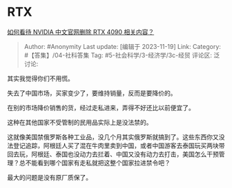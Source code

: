 # RTX
[如何看待 NVIDIA 中文官网删除 RTX 4090 相关内容？](https://www.zhihu.com/question/630550147/answer/3294634215)

> Author: #Anonymity
> Last update: [编辑于 2023-11-19]
> Link:
> Category: #【答集】/04-社科答集
> Tag: #5-社会科学/3-经济学/3c-经贸
> 评论区:
> 泛讨论:

其实我觉得你们不用慌。

失去了中国市场，买家变少了，要维持销量，反而是要降价的。

在别的市场降价销售的货，经过走私进来，弄得不好还比以前便宜了。

这种在其他国家不受管制的民用品实际上是没法禁的。

这就像美国禁俄罗斯各种工业品，没几个月其实俄罗斯就搞到了。这些东西你又没法登记追踪，阿根廷人买了混在牛肉里卖到中国，或者中国游客去泰国玩买两块带回去玩，阿根廷、泰国也没动力去拦着、中国又没有动力去打击，美国怎么干预管理？总不能看到哪个国家有走私就把这整个国家拉进禁令吧？

最大的问题是没有原厂质保了。
